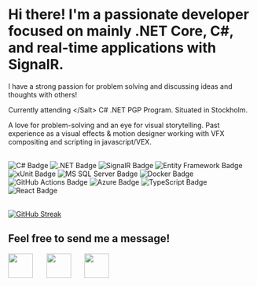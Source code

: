 <div>
  <h1>Hi there! I'm a passionate developer focused on mainly .NET Core, C#, and real-time applications with SignalR.</h1>
  <p>I have a strong passion for problem solving and discussing ideas and thoughts with others! </p>
  <p>Currently attending &lt;/Salt&gt; C# .NET PGP Program. Situated in Stockholm.</p>
  <p>A love for problem-solving and an eye for visual storytelling. Past experience as a visual effects & motion designer working with VFX compositing and scripting in javascript/VEX.</p>
  <br>
</div>

<a href="https://docs.microsoft.com/en-us/dotnet/csharp/" style="text-decoration: none;">
    <img src="https://img.shields.io/badge/-C%23-239120?style=flat-square&logo=c-sharp&logoColor=white" alt="C# Badge">
</a>

<a href="https://docs.microsoft.com/en-us/dotnet/" style="text-decoration: none;">
    <img src="https://img.shields.io/badge/-.NET-512BD4?style=flat-square&logo=dotnet&logoColor=white" alt=".NET Badge">
</a>

<a href="https://dotnet.microsoft.com/apps/aspnet/signalr" style="text-decoration: none;">
    <img src="https://img.shields.io/badge/-SignalR-AC1400?style=flat-square&logo=signalr&logoColor=white" alt="SignalR Badge">
</a>

<a href="https://docs.microsoft.com/en-us/ef/" style="text-decoration: none;">
    <img src="https://img.shields.io/badge/-Entity%20Framework-512BD4?style=flat-square&logo=entity-framework&logoColor=white" alt="Entity Framework Badge">
</a>

<a href="https://xunit.net/docs/getting-started" style="text-decoration: none;">
    <img src="https://img.shields.io/badge/-xUnit-5B2D90?style=flat-square&logo=xunit&logoColor=white" alt="xUnit Badge">
</a>

<a href="https://docs.microsoft.com/en-us/sql/" style="text-decoration: none;">
    <img src="https://img.shields.io/badge/-MS%20SQL%20Server-CC2927?style=flat-square&logo=microsoft-sql-server&logoColor=white" alt="MS SQL Server Badge">
</a>

<a href="https://www.docker.com/get-started" style="text-decoration: none;">
    <img src="https://img.shields.io/badge/-Docker-2496ED?style=flat-square&logo=docker&logoColor=white" alt="Docker Badge">
</a>

<a href="https://docs.github.com/en/actions" style="text-decoration: none;">
    <img src="https://img.shields.io/badge/-GitHub%20Actions-2088FF?style=flat-square&logo=github-actions&logoColor=white" alt="GitHub Actions Badge">
</a>

<a href="https://azure.microsoft.com/en-us/" style="text-decoration: none;">
    <img src="https://img.shields.io/badge/-Azure-0089D6?style=flat-square&logo=microsoft-azure&logoColor=white" alt="Azure Badge">
</a>

<a href="https://www.typescriptlang.org/docs/" style="text-decoration: none;">
    <img src="https://img.shields.io/badge/-TypeScript-007ACC?style=flat-square&logo=typescript&logoColor=white" alt="TypeScript Badge">
</a>

<a href="https://reactjs.org/docs/getting-started.html" style="text-decoration: none;">
    <img src="https://img.shields.io/badge/-React-61DAFB?style=flat-square&logo=react&logoColor=black" alt="React Badge">
</a>

<br>
<br>

[![GitHub Streak](http://github-readme-streak-stats.herokuapp.com?user=william00771&theme=dark&date_format=j%20M%5B%20Y%5D)](https://git.io/streak-stats)

<h2>Feel free to send me a message!</h2>

<a href="https://www.linkedin.com/in/william-f-lindberg/"><img src="https://upload.wikimedia.org/wikipedia/commons/c/ca/LinkedIn_logo_initials.png" width="50px"/></a>&nbsp;&nbsp;&nbsp;&nbsp;&nbsp;&nbsp;
<a href="mailto:william.f.lindberg@hotmail.com"><img src="https://upload.wikimedia.org/wikipedia/commons/9/90/Outlook.com_icon_%282012-2019%29.svg" width="50px"/></a>&nbsp;&nbsp;&nbsp;&nbsp;&nbsp;&nbsp;
<a href="https://www.instagram.com/williamflindberg/"><img src="https://upload.wikimedia.org/wikipedia/commons/a/a5/Instagram_icon.png" width="50px"/></a>
